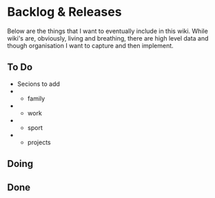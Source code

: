 # Backlog & Releases

Below are the things that I want to eventually include in this wiki. While wiki's are, obviously, living and breathing, there are high level data and though organisation I want to capture and then implement. 

## To Do

* Secions to add
* * family
* * work
* * sport
* * projects

## Doing

## Done